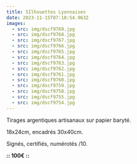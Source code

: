 ```yaml
---
title: SIlhouettes Lyonnaises
date: 2023-11-15T07:18:54.963Z
images:
  - src: img/dscf9769.jpg
  - src: img/dscf9768.jpg
  - src: img/dscf9767.jpg
  - src: img/dscf9766.jpg
  - src: img/dscf9765.jpg
  - src: img/dscf9764.jpg
  - src: img/dscf9763.jpg
  - src: img/dscf9762.jpg
  - src: img/dscf9761.jpg
  - src: img/dscf9760.jpg
  - src: img/dscf9759.jpg
  - src: img/dscf9758.jpg
  - src: img/dscf9755.jpg
  - src: img/dscf9754.jpg
---
```



Tirages argentiques artisanaux sur papier baryté.

18x24cm, encadrés 30x40cm.

Signés, certifiés, numérotés /10.

**:: 100€ ::**
